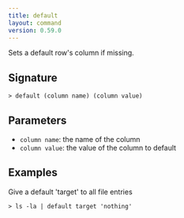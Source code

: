 ```yaml
---
title: default
layout: command
version: 0.59.0
---
```


Sets a default row's column if missing.

## Signature

```> default (column name) (column value)```

## Parameters

 -  `column name`: the name of the column
 -  `column value`: the value of the column to default

## Examples

Give a default 'target' to all file entries
```shell
> ls -la | default target 'nothing'
```

